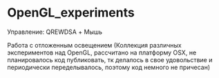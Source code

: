 # OpenGL_experiments
Управление: QREWDSA + Мышь

Работа с отложенным освещением (Коллекция различных экспериментов над OpenGL, рассчитано на платформу OSX, не планировалось код публиковать, тк делалось в свое удовольствие и периодически переделывалось, поэтому код немного не причесан)
